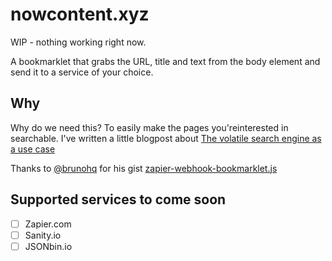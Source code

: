 # nowcontent.xyz
WIP - nothing working right now.

A bookmarklet that grabs the URL, title and text from the body element and send it to a service of your choice.


## Why
Why do we need this? To easily make the pages you'reinterested in searchable. I've written a little blogpost about [The volatile search engine as a use case](https://medium.com/norch/the-volatile-search-engine-as-a-use-case-b6f29b9d82ee)

Thanks to [@brunohq](https://github.com/brunohq) for his gist [zapier-webhook-bookmarklet.js](https://gist.github.com/brunohq/52d73063540ffbf79a50d71601467870)

## Supported services to come soon

* [ ] Zapier.com
* [ ] Sanity.io
* [ ] JSONbin.io
